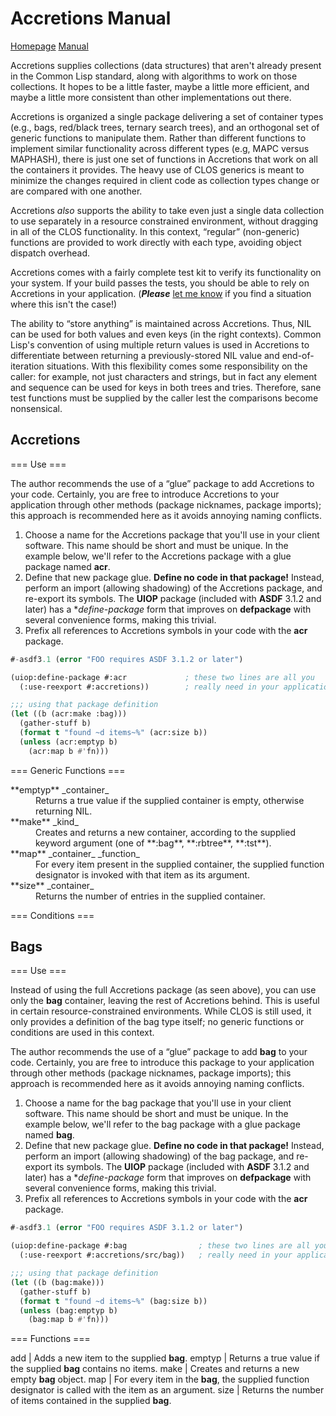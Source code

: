 Accretions Manual
=================

[Homepage][home] [Manual][manual]

Accretions supplies collections (data structures) that aren't already
present in the Common Lisp standard, along with algorithms to work on
those collections.  It hopes to be a little faster, maybe a little
more efficient, and maybe a little more consistent than other
implementations out there.

Accretions is organized a single package delivering a set of container
types (e.g., bags, red/black trees, ternary search trees), and an
orthogonal set of generic functions to manipulate them.  Rather
than different functions to implement similar functionality across
different types (e.g, MAPC versus MAPHASH), there is just one set
of functions in Accretions that work on all the containers it provides.
The heavy use of CLOS generics is meant to minimize the changes
required in client code as collection types change or are compared with
one another.

Accretions _also_ supports the ability to take even just a single
data collection to use separately in a resource constrained
environment, without dragging in all of the CLOS functionality.
In this context, “regular” (non-generic) functions are provided
to work directly with each type, avoiding object dispatch overhead.

Accretions comes with a fairly complete test kit to verify its
functionality on your system.  If your build passes the tests,
you should be able to rely on Accretions in your application.
(**_Please_** [let me know][krz8] if you find a situation where this
isn't the case!)

The ability to “store anything” is maintained across Accretions.
Thus, NIL can be used for both values and even keys (in the right
contexts).  Common Lisp's convention of using multiple return values
is used in Accretions to differentiate between returning a
previously-stored NIL value and end-of-iteration situations.  With
this flexibility comes some responsibility on the caller: for example,
not just characters and strings, but in fact any element and sequence
can be used for keys in both trees and tries.  Therefore, sane test
functions must be supplied by the caller lest the comparisons become
nonsensical.

[home]:    https://krz8.github.io/accretions        "Accretions Homepage"
[manual]:  https://krz8.github.io/accretions/manual "Accretions Manual"
[krz8]:    https://github.com/krz8                  "krz8 homepage"



Accretions
----------

=== Use ===

The author recommends the use of a “glue” package to add Accretions to
your code.  Certainly, you are free to introduce Accretions to your
application through other methods (package nicknames, package
imports); this approach is recommended here as it avoids annoying
naming conflicts.

1. Choose a name for the Accretions package that you'll use in your
   client software.  This name should be short and must be unique.
   In the example below, we'll refer to the Accretions package with
   a glue package named **acr**.
1. Define that new package glue.  **Define no code in that package!**
   Instead, perform an import (allowing shadowing) of the Accretions package,
   and re-export its symbols.  The **UIOP** package (included with
   **ASDF** 3.1.2 and later) has a **define-package* form that improves
   on **defpackage** with several convenience forms, making this trivial.
1. Prefix all references to Accretions symbols in your code with the
   **acr** package.

```lisp
#-asdf3.1 (error "FOO requires ASDF 3.1.2 or later")

(uiop:define-package #:acr             ; these two lines are all you
  (:use-reexport #:accretions))        ; really need in your application

;;; using that package definition
(let ((b (acr:make :bag)))
  (gather-stuff b)
  (format t "found ~d items~%" (acr:size b))
  (unless (acr:emptyp b)
    (acr:map b #'fn)))
```


=== Generic Functions ===

<dl>
  <dt>**emptyp** _container_</dt>
  <dd>Returns a true value if the supplied container is empty,
  otherwise returning NIL.</dd>

  <dt>**make** _kind_</dt>
  <dd>Creates and returns a new container, according to the
  supplied keyword argument (one of **:bag**, **:rbtree**,
  **:tst**).</dd>

  <dt>**map** _container_ _function_</dt>
  <dd>For every item present in the supplied container, the supplied
  function designator is invoked with that item as its argument.</dd>

  <dt>**size** _container_</dt>
  <dd>Returns the number of entries in the supplied container.</dd>
</dl>



=== Conditions ===




Bags
----

=== Use ===

Instead of using the full Accretions package (as seen above), you
can use only the **bag** container, leaving the rest of Accretions
behind.  This is useful in certain resource-constrained environments.
While CLOS is still used, it only provides a definition of the bag
type itself; no generic functions or conditions are used in this
context.

The author recommends the use of a “glue” package to add **bag** to
your code.  Certainly, you are free to introduce this package to your
application through other methods (package nicknames, package
imports); this approach is recommended here as it avoids annoying
naming conflicts.

1. Choose a name for the bag package that you'll use in your
   client software.  This name should be short and must be unique.
   In the example below, we'll refer to the bag package with
   a glue package named **bag**.
1. Define that new package glue.  **Define no code in that package!**
   Instead, perform an import (allowing shadowing) of the bag package,
   and re-export its symbols.  The **UIOP** package (included with
   **ASDF** 3.1.2 and later) has a **define-package* form that improves
   on **defpackage** with several convenience forms, making this trivial.
1. Prefix all references to Accretions symbols in your code with the
   **acr** package.

```lisp
#-asdf3.1 (error "FOO requires ASDF 3.1.2 or later")

(uiop:define-package #:bag                ; these two lines are all you
  (:use-reexport #:accretions/src/bag))   ; really need in your application

;;; using that package definition
(let ((b (bag:make)))
  (gather-stuff b)
  (format t "found ~d items~%" (bag:size b))
  (unless (bag:emptyp b)
    (bag:map b #'fn)))
```

=== Functions ===

add | Adds a new item to the supplied **bag**.
emptyp | Returns a true value if the supplied **bag** contains no items.
make | Creates and returns a new empty **bag** object.
map | For every item in the **bag**, the supplied function designator is called with the item as an argument.
size | Returns the number of items contained in the supplied **bag**.

